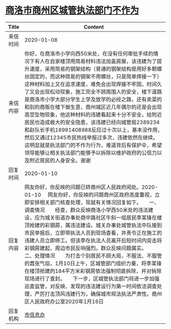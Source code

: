 # <a href="http://www.shangluo.gov.cn/zmhd/ldxxxx.jsp?urltype=leadermail.LeaderMailContentUrl&wbtreeid=1112&leadermailid=5639">商洛市商州区城管执法部门不作为</a>
|Title|Content|
|:---:|---|
|来信时间|2020-01-08|
|来信内容|你好，在商洛市小学向西50米处，在没有任何审批手续的情况下有人在自家楼顶用简易材料违法加盖房屋，该违建为了提升速度，采用简易的钢架结构（普通的钢架结构是用好多颗螺丝固定的，而这种简易的钢架不用螺丝，只是简单焊接一下）这种材料加上又在追求速度，难免会出现焊接不牢固，时间久了又会出现松动现象，施工完全不顾周围人的安全，楼下道路是商洛市小学大部分学生上学及放学的必经之路，还有卖菜的和别的商贩在楼下做生意，商州城区近几年偶尔的还是会出现高空坠物现象，他这种材料的违建看起来十分不安全，给附近居民也造成极大的安全隐患，该违建已经向城管局2389234和赵队长手机18991408988反应过十次以上，基本没作用，然后又通过12345市民热线举报过多次，违建依然在继续。这明显就是执法部门的不作为行为，难道背后有保护伞，希望领导能够让相关执法部门能够予以拆除以维护政府的公信力以及附近居民的人身安全。谢谢|
|回复时间|2020-01-10|
|回复内容|网友你好，你反映的问题已转商州区人民政府阅处。2020-01-10     网友你好，你反映的问题商州区政府高度重视，立即安排相关部门核查处理，现就有关情况回复如下。　　一、调查情况　　经查，群众反映商洛小学西50米处的违法建设，应为城关街道办事处商中路社区牛斜一组居民李某锋在楼顶抢建的彩钢房，属违法建设。城关办事处城管执法中队接到市民举报后，立即带执法人员到现场查看，并责令正在施工的违建人员立即停工。但该李在执法人员离开后短时间内突击将彩钢房建起，周边市民反响强烈。群众反映问题属实。　　二、处理情况　　为打击个别居民不顾大局，不服法、不服管的嚣张气焰，1月10日上午，区城管部门组织力量，将李某锋在楼顶抢建的184平方米彩钢房依法强制彻底拆除，并对拆除现场进行了查封。　　下一步，区城管执法部门将进一步加强巡查监管，对反映、发现的违法建设行为第一时间依法调查处理，严厉打击顶风违建行为，确保城市规法执法严肃性。商州区人民政府办公室2020年1月16日|
|回复机构|<a href="../../categories/agencies/市信息办.md">市信息办</a>|
